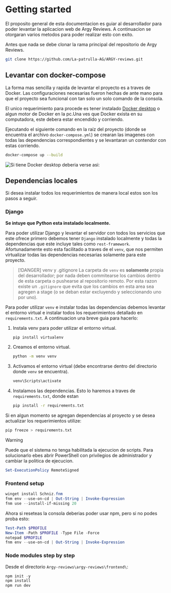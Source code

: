 # Getting started
El proposito general de esta documentacion es guiar al desarrollador para poder levantar la aplicacion web de Argy Reviews. A continuacion se otorgaran varios metodos para poder realizar esto con exito.

Antes que nada se debe clonar la rama principal del repositorio de Argy Reviews.
```bash
git clone https://github.com/La-patrulla-AG/ARGY-reviews.git
```

## Levantar con docker-compose
La forma mas sencilla y rapida de levantar el proyecto es a traves de Docker. Las configuraciones necesarias fueron hechas de ante mano para que el proyecto sea funcional con tan solo un solo comando de la consola. 

El unico requerimiento para procede es tener instalado [Docker desktop](https://www.docker.com/products/docker-desktop/) o algun motor de Docker en la pc.Una ves que Docker exista en su computadora, este debera estar encendido y corriendo. 

Ejecutando el siguiente comando en la raíz del proyecto (donde se encuentra el archivo `docker-compose.yml`) se crearan las imagenes con todas las dependencias correspondientes y se levantaran un contendor con estas corriendo.
```bash
docker-compose up --build
```
![Si tiene Docker desktop deberia verse asi:](https://i.imgur.com/za2mOgv.png)

## Dependencias locales
Si desea instalar todos los requerimientos de manera local estos son los pasos a seguir.


### Django
__Se intuye que Python esta instalado localmente.__

Para poder utilizar Django y levantar el servidor con todos los servicios que este ofrece primero debemos tener `Django` instalado localmente y todas la dependencias que este incluye tales como `rest-framework`. Afortunadamente esto esta facilitado a traves de el `venv`, que nos permiten virtualizar todas las dependencias necesarias solamente para este proyecto.

>[!DANGER] venv y .gitignore
>La carpeta de `venv` es __solamente__ propia del desarrollador; por nada deben commitearse los cambios dentro de esta carpeta o pushearse al repositorio remoto.
>Por esta razon existe un `.gitignore` que evita que los cambios en esta area sea agregen a stage (o se deban estar excluyendo y seleccionando uno por uno).

Para poder utilizar `venv` e instalar todas las dependencias debemos levantar el entorno virtual e instalar todos los requerimientos detallado en `requirements.txt`. A continuacion una breve guia para hacerlo:

1. Instala venv para poder utilizar el entorno virtual.
    ```bash
    pip install virtualenv
    ```
2. Creamos el entorno virtual.
    ```bash
    python -m venv venv
    ```
3. Activamos el entorno virtual (debe encontrarse dentro del directorio donde `venv` se encuentra).
    ```bash
    venv\Scripts\activate
    ```
4. Instalamos las dependencias. Esto lo haremos a traves de `requirements.txt`, donde estan
    ```bash
    pip install -r requirements.txt
    ```

Si en algun momento se agregan dependencias al proyecto y se desea actualizar los requerimientos utilize:
```bash
pip freeze > requirements.txt
```

> [!WARNING]
> Puede que el sistema no tenga habilitada la ejecucion de scripts. Para solucionarlo ebes abrir PowerShell con privilegios de administrador y cambiar la politica de ejecucion.
>   ```powershell
>   Set-ExecutionPolicy RemoteSigned
>   ```



### Frontend setup
```PowerShell
winget install Schniz.fnm
fnm env --use-on-cd | Out-String | Invoke-Expression 
fnm use --install-if-missing 20
```
Ahora si reseteas la consola deberias poder usar npm, pero si no podes proba esto:
```PowerShell
Test-Path $PROFILE
New-Item -Path $PROFILE -Type File -Force
notepad $PROFILE
fnm env --use-on-cd | Out-String | Invoke-Expression
```
### Node modules step by step
Desde el directorio `Argy-reviews\argy-reviews\frontend\`:
```powershell 
npm init -y
npm install
npm run dev
```
